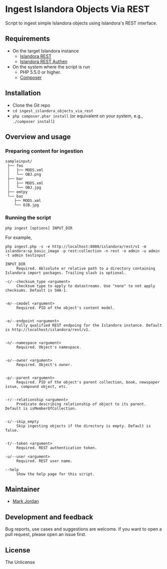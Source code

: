 # Ingest Islandora Objects Via REST

Script to ingest simple Islandora objects using Islandora's REST interface.

## Requirements

* On the target Islandora instance
  * [Islandora REST](https://github.com/discoverygarden/islandora_rest)
  * [Islandora REST Authen](https://github.com/mjordan/islandora_rest_authen)
* On the system where the script is run
  * PHP 5.5.0 or higher.
  * [Composer](https://getcomposer.org)

## Installation

* Clone the Git repo
* `cd ingest_islandora_objects_via_rest`
* `php composer.phar install` (or equivalent on your system, e.g., `./composer install`)

## Overview and usage

### Preparing content for ingestion

```
sampleinput/
 ├── foo
 │   ├── MODS.xml
 │   └── OBJ.png
 ├── bar
 │   ├── MODS.xml
 │   └── OBJ.jpg
 ├── emtpy
 └── baz
    ├── MODS.xml
    └── OJB.jpg
```

### Running the script

`php ingest [options] INPUT_DIR`

For example,

`php ingest.php -s -e http://localhost:8000/islandora/rest/v1 -m islandora:sp_basic_image -p rest:collection -n rest -o admin -u admin -t admin testinput`

```
INPUT_DIR
     Required. Ablsolute or relative path to a directory containing Islandora import packages. Trailing slash is optional.

-c/--checksum_type <argument>
     Checksum type to apply to datastreams. Use "none" to not apply checksums. Default is SHA-1.


-m/--cmodel <argument>
     Required. PID of the object's content model.


-e/--endpoint <argument>
     Fully qualified REST endpoing for the Islandora instance. Default is http://localhost/islandora/rest/v1.


-n/--namespace <argument>
     Required. Object's namespace.


-o/--owner <argument>
     Required. Object's owner.


-p/--parent <argument>
     Required. PID of the object's parent collection, book, newspaper issue, compound object, etc.


-r/--relationship <argument>
     Predicate describing relationship of object to its parent. Default is isMemberOfCollection.


-s/--skip_empty
     Skip ingesting objects if the directory is empty. Default is false.


-t/--token <argument>
     Required. REST authentication token.

-u/--user <argument>
     Required. REST user name.

--help
     Show the help page for this script.
```

## Maintainer

* [Mark Jordan](https://github.com/mjordan)

## Development and feedback

Bug reports, use cases and suggestions are welcome. If you want to open a pull request, please open an issue first.

## License

The Unlicense
